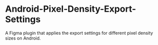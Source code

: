 # Android-Pixel-Density-Export-Settings
A Figma plugin that applies the export settings for different pixel density sizes on Android. 
